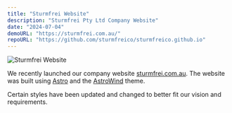 ```yaml
---
title: "Sturmfrei Website"
description: "Sturmfrei Pty Ltd Company Website"
date: "2024-07-04"
demoURL: "https://sturmfrei.com.au/"
repoURL: "https://github.com/sturmfreico/sturmfreico.github.io"
---
```


![Sturmfrei Website](/projects/sturmfrei-compressed.jpeg)

We recently launched our company website [sturmfrei.com.au](https://sturmfrei.com.au/). The website was built using [Astro](https://astro.build/) and the [AstroWind](https://github.com/onwidget/astrowind) theme.

Certain styles have been updated and changed to better fit our vision and requirements.
